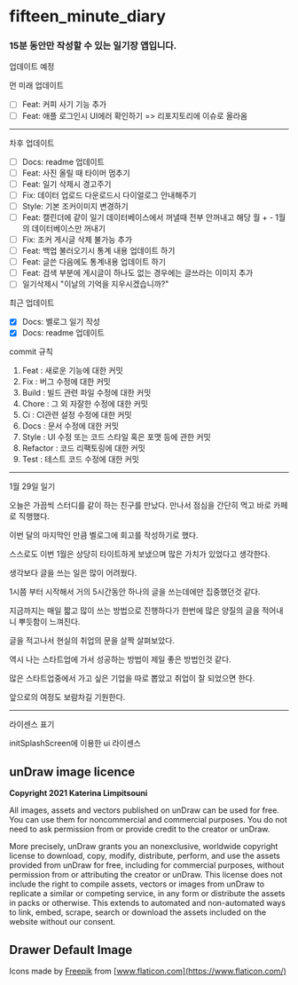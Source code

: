 # fifteen_minute_diary

### 15분 동안만 작성할 수 있는 일기장 앱입니다.

업데이트 예정

먼 미래 업데이트
- [ ] Feat: 커피 사기 기능 추가
- [ ] Feat: 애플 로그인시 UI에러 확인하기 => 리포지토리에 이슈로 올라옴
--------------------------------------------------------------------------
차후 업데이트
- [ ] Docs: readme 업데이트
- [ ] Feat: 사진 올릴 때 타이머 멈추기
- [ ] Feat: 일기 삭제시 경고주기
- [ ] Fix: 데이터 업로드 다운로드시 다이얼로그 안내해주기
- [ ] Style: 기본 조커이미지 변경하기
- [ ] Feat: 캘린더에 같이 일기 데이터베이스에서 꺼낼때 전부 안꺼내고 해당 월 + - 1월 의 데이터베이스만 꺼내기
- [ ] Fix: 조커 게시글 삭제 불가능 추가
- [ ] Feat: 백업 불러오기시 통계 내용 업데이트 하기
- [ ] Feat: 글쓴 다음에도 통계내용 업데이트 하기
- [ ] Feat: 검색 부분에 게시글이 하나도 없는 경우에는 글쓰라는 이미지 추가
- [ ] 일기삭제시 "이날의 기억을 지우시겠습니까?" 

최근 업데이트
- [X] Docs: 벨로그 일기 작성
- [X] Docs: readme 업데이트

commit 규칙
1. Feat : 새로운 기능에 대한 커밋
2. Fix : 버그 수정에 대한 커밋
3. Build : 빌드 관련 파일 수정에 대한 커밋
4. Chore : 그 외 자잘한 수정에 대한 커밋
5. Ci : CI관련 설정 수정에 대한 커밋
6. Docs : 문서 수정에 대한 커밋
7. Style : UI 수정 또는 코드 스타일 혹은 포맷 등에 관한 커밋
8. Refactor :  코드 리팩토링에 대한 커밋
9. Test : 테스트 코드 수정에 대한 커밋

---

1월 29일 일기

오늘은 가끔씩 스터디를 같이 하는 친구를 만났다. 만나서 점심을 간단히 먹고 바로 카페로 직행했다.

이번 달의 마지막인 만큼 벨로그에 회고를 작성하기로 했다.

스스로도 이번 1월은 상당히 타이트하게 보냈으며 많은 가치가 있었다고 생각한다.

생각보다 글을 쓰는 일은 많이 어려웠다.

1시쯤 부터 시작해서 거의 5시간동안 하나의 글을 쓰는데에만 집중했던것 같다.

지금까지는 매일 짧고 많이 쓰는 방법으로 진행하다가 한번에 많은 양질의 글을 적어내니 뿌듯함이 느껴진다.

글을 적고나서 현실의 취업의 문을 살짝 살펴보았다.

역시 나는 스타트업에 가서 성공하는 방법이 제일 좋은 방법인것 같다.

많은 스타트업중에서 가고 싶은 기업을 따로 뽑았고 취업이 잘 되었으면 한다.

앞으로의 여정도 보람차길 기원한다.

---

라이센스 표기

initSplashScreen에 이용한 ui 라이센스
## **unDraw image licence**

**Copyright 2021 Katerina Limpitsouni**

All images, assets and vectors published on unDraw can be used for free. You can use them for noncommercial and commercial purposes. You do not need to ask permission from or provide credit to the creator or unDraw.

More precisely, unDraw grants you an nonexclusive, worldwide copyright license to download, copy, modify, distribute, perform, and use the assets provided from unDraw for free, including for commercial purposes, without permission from or attributing the creator or unDraw. This license does not include the right to compile assets, vectors or images from unDraw to replicate a similar or competing service, in any form or distribute the assets in packs or otherwise. This extends to automated and non-automated ways to link, embed, scrape, search or download the assets included on the website without our consent.

## **Drawer Default Image**

 Icons made by [Freepik](https://www.freepik.com) from [www.flaticon.com](https://www.flaticon.com/)